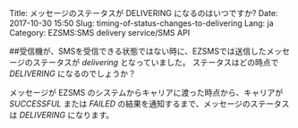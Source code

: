 Title: メッセージのステータスが DELIVERING になるのはいつですか?
Date: 2017-10-30 15:50
Slug: timing-of-status-changes-to-delivering
Lang: ja
Category: EZSMS:SMS delivery service/SMS API

##受信機が、SMSを受信できる状態ではない時に、EZSMSでは送信したメッセージのステータスが *delivering* となっていました。
ステータスはどの時点で *DELIVERING* になるのでしょうか？

メッセージが EZSMS のシステムからキャリアに渡った時点から、キャリアが *SUCCESSFUL* または *FAILED* の結果を通知するまで、メッセージのステータスは *DELIVERING* になります。
